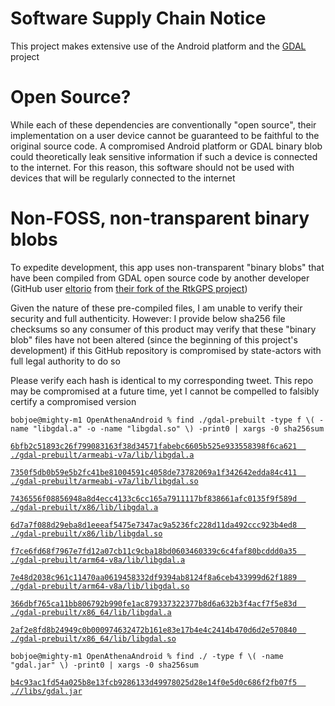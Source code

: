 # Software Supply Chain Notice
This project makes extensive use of the Android platform and the [GDAL](https://gdal.org/) project

# Open Source?
While each of these dependencies are conventionally "open source", their implementation on a user device cannot be guaranteed to be faithful to the original source code. A compromised Android platform or GDAL binary blob could theoretically leak sensitive information if such a device is connected to the internet. For this reason, this software should not be used with devices that will be regularly connected to the internet

# Non-FOSS, non-transparent binary blobs
To expedite development, this app uses non-transparent "binary blobs" that have been compiled from GDAL open source code by another developer (GitHub user [eltorio](https://github.com/eltorio) from [their fork of the RtkGPS project](https://github.com/eltorio/RtkGps/tree/e87f9a3088f9179f40d0714f2e54f73778a1c49f))

Given the nature of these pre-compiled files, I am unable to verify their security and full authenticity. However: I provide below sha256 file checksums so any consumer of this product may verify that these "binary blob" files have not been altered (since the beginning of this project's development) if this GitHub repository is compromised by state-actors with full legal authority to do so

Please verify each hash is identical to my corresponding tweet. This repo may be compromised at a future time, yet I cannot be compelled to falsibly certify a compromised version

`bobjoe@mighty-m1 OpenAthenaAndroid % find ./gdal-prebuilt -type f \( -name "libgdal.a" -o -name "libgdal.so" \) -print0 | xargs -0 sha256sum`

[`6bfb2c51893c26f799083163f38d34571fabebc6605b525e933558398f6ca621  ./gdal-prebuilt/armeabi-v7a/lib/libgdal.a`](https://twitter.com/Matts_Bytes/status/1539354022909554689?s=20&t=KeIEwrubv-hIEhRAMzGUdA)

[`7350f5db0b59e5b2fc41be81004591c4058de73782069a1f342642edda84c411  ./gdal-prebuilt/armeabi-v7a/lib/libgdal.so`](https://twitter.com/Matts_Bytes/status/1539354123556073472?s=20&t=KeIEwrubv-hIEhRAMzGUdA)

[`7436556f08856948a8d4ecc4133c6cc165a7911117bf838661afc0135f9f589d  ./gdal-prebuilt/x86/lib/libgdal.a`](https://twitter.com/Matts_Bytes/status/1539354373700169730?s=20&t=KeIEwrubv-hIEhRAMzGUdA)

[`6d7a7f088d29eba8d1eeeaf5475e7347ac9a5236fc228d11da492ccc923b4ed8  ./gdal-prebuilt/x86/lib/libgdal.so`](https://twitter.com/Matts_Bytes/status/1539354512649068545?s=20&t=KeIEwrubv-hIEhRAMzGUdA)

[`f7ce6fd68f7967e7fd12a07cb11c9cba18bd0603460339c6c4faf80bcddd0a35  ./gdal-prebuilt/arm64-v8a/lib/libgdal.a`](https://twitter.com/Matts_Bytes/status/1539354621008912386?s=20&t=KeIEwrubv-hIEhRAMzGUdA)

[`7e48d2038c961c11470aa0619458332df9394ab8124f8a6ceb433999d62f1889  ./gdal-prebuilt/arm64-v8a/lib/libgdal.so`](https://twitter.com/Matts_Bytes/status/1539354981576454153?s=20&t=KeIEwrubv-hIEhRAMzGUdA)

[`366dbf765ca11bb806792b990fe1ac879337322377b8d6a632b3f4acf7f5e83d  ./gdal-prebuilt/x86_64/lib/libgdal.a`](https://twitter.com/Matts_Bytes/status/1539355097217519618?s=20&t=KeIEwrubv-hIEhRAMzGUdA)

[`2af2e8fd8b24949c0b000974632472b161e83e17b4e4c2414b470d6d2e570840  ./gdal-prebuilt/x86_64/lib/libgdal.so`](https://twitter.com/Matts_Bytes/status/1539355323978350592?s=20&t=KeIEwrubv-hIEhRAMzGUdA)

`bobjoe@mighty-m1 OpenAthenaAndroid % find ./ -type f \( -name "gdal.jar" \) -print0 | xargs -0 sha256sum`

[`b4c93ac1fd54a025b8e13fcb9286133d49978025d28e14f0e5d0c686f2fb07f5  .//libs/gdal.jar`](https://twitter.com/Matts_Bytes/status/1539727040768839680?s=20&t=tbGk1qdUvnQcUwpLhzv0tg)
